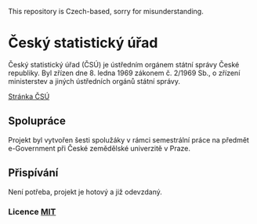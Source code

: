 This repository is Czech-based, sorry for misunderstanding.
#

# Český statistický úřad

Český statistický úřad (ČSÚ) je ústředním orgánem státní správy České republiky. Byl zřízen dne 8. ledna 1969 zákonem č. 2/1969 Sb., o zřízení ministerstev a jiných ústředních orgánů státní správy.

[Stránka ČSÚ](https://www.czso.cz/)

## Spolupráce

Projekt byl vytvořen šesti spolužáky v rámci semestrální práce na předmět e-Government při České zemědělské univerzitě v Praze.

## Přispívání
Není potřeba, projekt je hotový a již odevzdaný.

### Licence [MIT](https://choosealicense.com/licenses/mit/)
